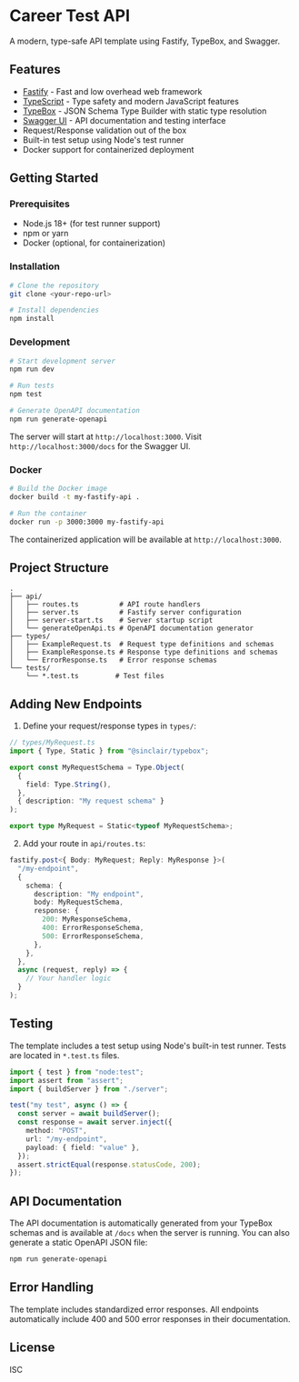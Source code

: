 # Career Test API

A modern, type-safe API template using Fastify, TypeBox, and Swagger.

## Features

- [Fastify](https://www.fastify.io/) - Fast and low overhead web framework
- [TypeScript](https://www.typescriptlang.org/) - Type safety and modern JavaScript features
- [TypeBox](https://github.com/sinclairzx81/typebox) - JSON Schema Type Builder with static type resolution
- [Swagger UI](https://swagger.io/tools/swagger-ui/) - API documentation and testing interface
- Request/Response validation out of the box
- Built-in test setup using Node's test runner
- Docker support for containerized deployment

## Getting Started

### Prerequisites

- Node.js 18+ (for test runner support)
- npm or yarn
- Docker (optional, for containerization)

### Installation

```bash
# Clone the repository
git clone <your-repo-url>

# Install dependencies
npm install
```

### Development

```bash
# Start development server
npm run dev

# Run tests
npm test

# Generate OpenAPI documentation
npm run generate-openapi
```

The server will start at `http://localhost:3000`. Visit `http://localhost:3000/docs` for the Swagger UI.

### Docker

```bash
# Build the Docker image
docker build -t my-fastify-api .

# Run the container
docker run -p 3000:3000 my-fastify-api
```

The containerized application will be available at `http://localhost:3000`.

## Project Structure

```
.
├── api/
│   ├── routes.ts          # API route handlers
│   ├── server.ts          # Fastify server configuration
│   ├── server-start.ts    # Server startup script
│   └── generateOpenApi.ts # OpenAPI documentation generator
├── types/
│   ├── ExampleRequest.ts  # Request type definitions and schemas
│   ├── ExampleResponse.ts # Response type definitions and schemas
│   └── ErrorResponse.ts   # Error response schemas
└── tests/
    └── *.test.ts         # Test files
```

## Adding New Endpoints

1. Define your request/response types in `types/`:

```typescript
// types/MyRequest.ts
import { Type, Static } from "@sinclair/typebox";

export const MyRequestSchema = Type.Object(
  {
    field: Type.String(),
  },
  { description: "My request schema" }
);

export type MyRequest = Static<typeof MyRequestSchema>;
```

2. Add your route in `api/routes.ts`:

```typescript
fastify.post<{ Body: MyRequest; Reply: MyResponse }>(
  "/my-endpoint",
  {
    schema: {
      description: "My endpoint",
      body: MyRequestSchema,
      response: {
        200: MyResponseSchema,
        400: ErrorResponseSchema,
        500: ErrorResponseSchema,
      },
    },
  },
  async (request, reply) => {
    // Your handler logic
  }
);
```

## Testing

The template includes a test setup using Node's built-in test runner. Tests are located in `*.test.ts` files.

```typescript
import { test } from "node:test";
import assert from "assert";
import { buildServer } from "./server";

test("my test", async () => {
  const server = await buildServer();
  const response = await server.inject({
    method: "POST",
    url: "/my-endpoint",
    payload: { field: "value" },
  });
  assert.strictEqual(response.statusCode, 200);
});
```

## API Documentation

The API documentation is automatically generated from your TypeBox schemas and is available at `/docs` when the server is running. You can also generate a static OpenAPI JSON file:

```bash
npm run generate-openapi
```

## Error Handling

The template includes standardized error responses. All endpoints automatically include 400 and 500 error responses in their documentation.

## License

ISC